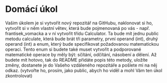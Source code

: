 # Domácí úkol

Vašim úkolem je si vytvořit nový repozitář na GitHubu, naklonovat si ho, vytvořit si v něm vlastní větev, která bude pojmenovaná po vás - např. frantisek_vomacka a v ní vytvořit třídu Calculator. Ta bude mít jednu public metodu calculate, která bude brát tři parametry, první operand (int), druhý operand (int) a enum, který bude specifikovat požadovanou matematickou operaci. Tento enum si budete také muset vytvořit a podporované matematické operace by měly být: sčítání, odčítání, násobení a dělení.
Až budete mít hotovo, tak do README přidáte popis této metody, uložíte změny, dostanete je do Vašeho vzdáleného repozitáře a pošlete mi na něj odkaz.
(vytvořte ho, prosím, jako public, abych ho viděl a mohl Vám ten úkol zkontrolovat)
